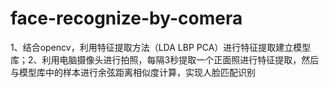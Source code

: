 # face-recognize-by-comera
1、结合opencv，利用特征提取方法（LDA LBP PCA）进行特征提取建立模型库；2、利用电脑摄像头进行拍照，每隔3秒提取一个正面照进行特征提取，然后与模型库中的样本进行余弦距离相似度计算，实现人脸匹配识别
